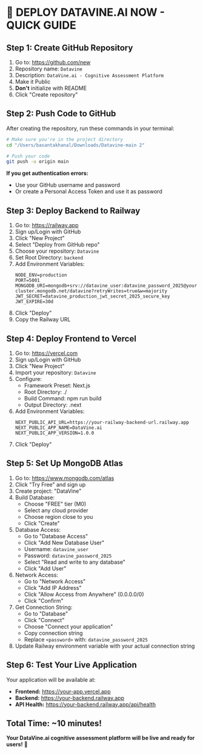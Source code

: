 # 🚀 DEPLOY DATAVINE.AI NOW - QUICK GUIDE

## **Step 1: Create GitHub Repository**
1. Go to: https://github.com/new
2. Repository name: `Datavine`
3. Description: `DataVine.ai - Cognitive Assessment Platform`
4. Make it Public
5. **Don't** initialize with README
6. Click "Create repository"

## **Step 2: Push Code to GitHub**
After creating the repository, run these commands in your terminal:

```bash
# Make sure you're in the project directory
cd "/Users/basantakhanal/Downloads/Datavine-main 2"

# Push your code
git push -u origin main
```

**If you get authentication errors:**
- Use your GitHub username and password
- Or create a Personal Access Token and use it as password

## **Step 3: Deploy Backend to Railway**
1. Go to: https://railway.app
2. Sign up/Login with GitHub
3. Click "New Project"
4. Select "Deploy from GitHub repo"
5. Choose your repository: `Datavine`
6. Set Root Directory: `backend`
7. Add Environment Variables:
   ```
   NODE_ENV=production
   PORT=5001
   MONGODB_URI=mongodb+srv://datavine_user:datavine_password_2025@your-cluster.mongodb.net/datavine?retryWrites=true&w=majority
   JWT_SECRET=datavine_production_jwt_secret_2025_secure_key
   JWT_EXPIRE=30d
   ```
8. Click "Deploy"
9. Copy the Railway URL

## **Step 4: Deploy Frontend to Vercel**
1. Go to: https://vercel.com
2. Sign up/Login with GitHub
3. Click "New Project"
4. Import your repository: `Datavine`
5. Configure:
   - Framework Preset: Next.js
   - Root Directory: ./
   - Build Command: npm run build
   - Output Directory: .next
6. Add Environment Variables:
   ```
   NEXT_PUBLIC_API_URL=https://your-railway-backend-url.railway.app
   NEXT_PUBLIC_APP_NAME=DataVine.ai
   NEXT_PUBLIC_APP_VERSION=1.0.0
   ```
7. Click "Deploy"

## **Step 5: Set Up MongoDB Atlas**
1. Go to: https://www.mongodb.com/atlas
2. Click "Try Free" and sign up
3. Create project: "DataVine"
4. Build Database:
   - Choose "FREE" tier (M0)
   - Select any cloud provider
   - Choose region close to you
   - Click "Create"
5. Database Access:
   - Go to "Database Access"
   - Click "Add New Database User"
   - Username: `datavine_user`
   - Password: `datavine_password_2025`
   - Select "Read and write to any database"
   - Click "Add User"
6. Network Access:
   - Go to "Network Access"
   - Click "Add IP Address"
   - Click "Allow Access from Anywhere" (0.0.0.0/0)
   - Click "Confirm"
7. Get Connection String:
   - Go to "Database"
   - Click "Connect"
   - Choose "Connect your application"
   - Copy connection string
   - Replace `<password>` with: `datavine_password_2025`
8. Update Railway environment variable with your actual connection string

## **Step 6: Test Your Live Application**
Your application will be available at:
- **Frontend:** https://your-app.vercel.app
- **Backend:** https://your-backend.railway.app
- **API Health:** https://your-backend.railway.app/api/health

## **Total Time: ~10 minutes!**

**Your DataVine.ai cognitive assessment platform will be live and ready for users!** 🎉 